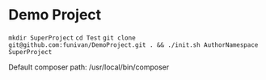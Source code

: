 Demo Project
=====

`mkdir SuperProject`
`cd Test`
`git clone git@github.com:funivan/DemoProject.git . && ./init.sh AuthorNamespace SuperProject`


Default composer path: /usr/local/bin/composer
